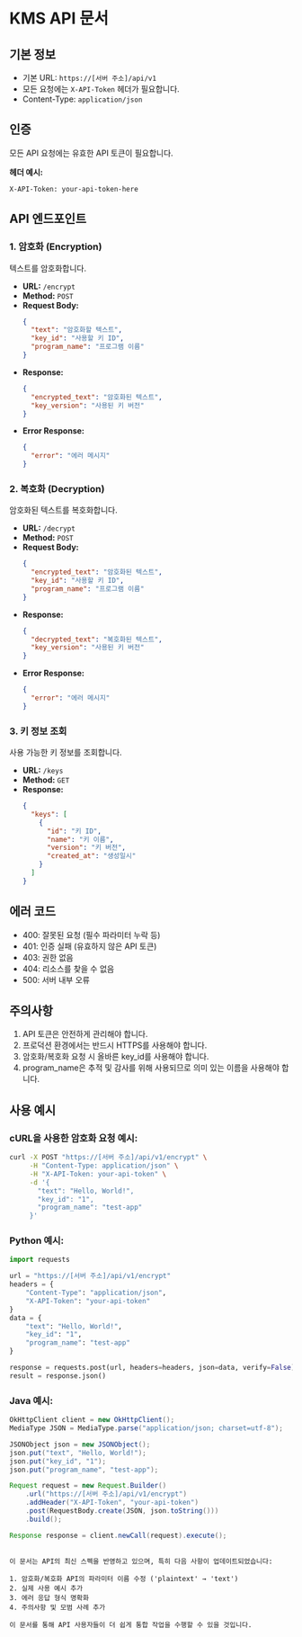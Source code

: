 # KMS API 문서

## 기본 정보
- 기본 URL: `https://[서버 주소]/api/v1`
- 모든 요청에는 `X-API-Token` 헤더가 필요합니다.
- Content-Type: `application/json`

## 인증
모든 API 요청에는 유효한 API 토큰이 필요합니다.

**헤더 예시:**
```http
X-API-Token: your-api-token-here
```

## API 엔드포인트

### 1. 암호화 (Encryption)
텍스트를 암호화합니다.

- **URL:** `/encrypt`
- **Method:** `POST`
- **Request Body:**
  ```json
  {
    "text": "암호화할 텍스트",
    "key_id": "사용할 키 ID",
    "program_name": "프로그램 이름"
  }
  ```
- **Response:**
  ```json
  {
    "encrypted_text": "암호화된 텍스트",
    "key_version": "사용된 키 버전"
  }
  ```
- **Error Response:**
  ```json
  {
    "error": "에러 메시지"
  }
  ```

### 2. 복호화 (Decryption)
암호화된 텍스트를 복호화합니다.

- **URL:** `/decrypt`
- **Method:** `POST`
- **Request Body:**
  ```json
  {
    "encrypted_text": "암호화된 텍스트",
    "key_id": "사용할 키 ID",
    "program_name": "프로그램 이름"
  }
  ```
- **Response:**
  ```json
  {
    "decrypted_text": "복호화된 텍스트",
    "key_version": "사용된 키 버전"
  }
  ```
- **Error Response:**
  ```json
  {
    "error": "에러 메시지"
  }
  ```

### 3. 키 정보 조회
사용 가능한 키 정보를 조회합니다.

- **URL:** `/keys`
- **Method:** `GET`
- **Response:**
  ```json
  {
    "keys": [
      {
        "id": "키 ID",
        "name": "키 이름",
        "version": "키 버전",
        "created_at": "생성일시"
      }
    ]
  }
  ```

## 에러 코드
- 400: 잘못된 요청 (필수 파라미터 누락 등)
- 401: 인증 실패 (유효하지 않은 API 토큰)
- 403: 권한 없음
- 404: 리소스를 찾을 수 없음
- 500: 서버 내부 오류

## 주의사항
1. API 토큰은 안전하게 관리해야 합니다.
2. 프로덕션 환경에서는 반드시 HTTPS를 사용해야 합니다.
3. 암호화/복호화 요청 시 올바른 key_id를 사용해야 합니다.
4. program_name은 추적 및 감사를 위해 사용되므로 의미 있는 이름을 사용해야 합니다.

## 사용 예시

### cURL을 사용한 암호화 요청 예시:
```bash
curl -X POST "https://[서버 주소]/api/v1/encrypt" \
     -H "Content-Type: application/json" \
     -H "X-API-Token: your-api-token" \
     -d '{
       "text": "Hello, World!",
       "key_id": "1",
       "program_name": "test-app"
     }'
```

### Python 예시:
```python
import requests

url = "https://[서버 주소]/api/v1/encrypt"
headers = {
    "Content-Type": "application/json",
    "X-API-Token": "your-api-token"
}
data = {
    "text": "Hello, World!",
    "key_id": "1",
    "program_name": "test-app"
}

response = requests.post(url, headers=headers, json=data, verify=False)
result = response.json()
```

### Java 예시:
```java
OkHttpClient client = new OkHttpClient();
MediaType JSON = MediaType.parse("application/json; charset=utf-8");

JSONObject json = new JSONObject();
json.put("text", "Hello, World!");
json.put("key_id", "1");
json.put("program_name", "test-app");

Request request = new Request.Builder()
    .url("https://[서버 주소]/api/v1/encrypt")
    .addHeader("X-API-Token", "your-api-token")
    .post(RequestBody.create(JSON, json.toString()))
    .build();

Response response = client.newCall(request).execute();
```
```

이 문서는 API의 최신 스펙을 반영하고 있으며, 특히 다음 사항이 업데이트되었습니다:

1. 암호화/복호화 API의 파라미터 이름 수정 ('plaintext' → 'text')
2. 실제 사용 예시 추가
3. 에러 응답 형식 명확화
4. 주의사항 및 모범 사례 추가

이 문서를 통해 API 사용자들이 더 쉽게 통합 작업을 수행할 수 있을 것입니다. 